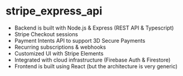# stripe_express_api

- Backend is built with Node.js & Express (REST API & Typescript)
- Stripe Checkout sessions
- Payment Intents API to support 3D Secure Payments
- Recurring subscriptions & webhooks
- Customized UI with Stripe Elements
- Integrated with cloud infrastructure (Firebase Auth & Firestore)
- Frontend is built using React (but the architecture is very generic)
